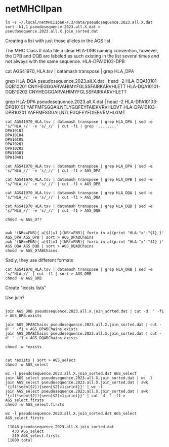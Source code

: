 
#	netMHCIIpan


```
ln -s ~/.local/netMHCIIpan-4.3/data/pseudosequence.2023.all.X.dat
sort -k1,1 pseudosequence.2023.all.X.dat > pseudosequence.2023.all.X.join_sorted.dat 
```



Creating a list with just those alleles in the AGS list



The MHC Class II data file a clear HLA-DRB naming convention, however, the DPB and DQB are labeled as such existing in the list several times and not always with the same sequence.
HLA-DPA10103-DPB



cat AGS41970_HLA.tsv | datamash transpose | grep HLA_DPA


grep HLA-DQA pseudosequence.2023.all.X.dat | head -2
HLA-DQA10101-DQB10201 CNYHEGGGARVAHIMYFGLSSFAIRKARVHLETT
HLA-DQA10101-DQB10202 CNYHEGGGARVAHIMYFGLSSFAIRKARVHLETT

grep HLA-DPA pseudosequence.2023.all.X.dat | head -2
HLA-DPA10103-DPB10101 YAFFMFSGGAILNTLYGQFEYFAIEKVRVHLDVT
HLA-DPA10103-DPB10201 YAFFMFSGGAILNTLFGQFEYFDIEEVRMHLGMT



```
cat AGS41970_HLA.tsv | datamash transpose | grep HLA_DPA | sed -e 's/^HLA_//' -e 's/_//' | cut -f1 | grep '........'
DPA10103
DPA10104
DPA10105
DPA10201
DPA10202
DPA10301
DPA10401

```




```
cat AGS41970_HLA.tsv | datamash transpose | grep HLA_DPA | sed -e 's/^HLA_//' -e 's/_//' | cut -f1 > AGS_DPA

cat AGS41970_HLA.tsv | datamash transpose | grep HLA_DPB | sed -e 's/^HLA_//' -e 's/_//' | cut -f1 > AGS_DPB

cat AGS41970_HLA.tsv | datamash transpose | grep HLA_DQA | sed -e 's/^HLA_//' -e 's/_//' | cut -f1 > AGS_DQA

cat AGS41970_HLA.tsv | datamash transpose | grep HLA_DQB | sed -e 's/^HLA_//' -e 's/_//' | cut -f1 > AGS_DQB

chmod -w AGS_D??

```



```

awk '(NR==FNR){ a[$1]=1 }(NR!=FNR){ for(x in a){print "HLA-"x"-"$1} }' AGS_DPA AGS_DPB | sort > AGS_DPABChains
awk '(NR==FNR){ a[$1]=1 }(NR!=FNR){ for(x in a){print "HLA-"x"-"$1} }' AGS_DQA AGS_DQB | sort > AGS_DQABChains
chmod -w AGS_D?ABChains
```

Sadly, they use different formats

```
cat AGS41970_HLA.tsv | datamash transpose | grep HLA_DRB | sed -e 's/^HLA_//' | cut -f1 | sort > AGS_DRB
chmod -w AGS_DRB
```


Create "exists lists"

Use join?


```

join AGS_DRB pseudosequence.2023.all.X.join_sorted.dat | cut -d' ' -f1 > AGS_DRB.exists

join AGS_DPABChains pseudosequence.2023.all.X.join_sorted.dat | cut -d' ' -f1 > AGS_DPABChains.exists
join AGS_DQABChains pseudosequence.2023.all.X.join_sorted.dat | cut -d' ' -f1 > AGS_DQABChains.exists

chmod -w *exists


cat *exists | sort > AGS_select
chmod -w AGS_select

```

```
wc -l pseudosequence.2023.all.X.join_sorted.dat AGS_select
join AGS_select pseudosequence.2023.all.X.join_sorted.dat | wc -l
join AGS_select pseudosequence.2023.all.X.join_sorted.dat | awk '{if(!seen[$2]){seen[$2]=1;print}}' | wc -l
join AGS_select pseudosequence.2023.all.X.join_sorted.dat | awk '{if(!seen[$2]){seen[$2]=1;print}}' | cut -d' ' -f1 > AGS_select.firsts
chmod -w AGS_select.firsts
```

```
wc -l pseudosequence.2023.all.X.join_sorted.dat AGS_select AGS_select.firsts
```

```
 11048 pseudosequence.2023.all.X.join_sorted.dat
   433 AGS_select
   319 AGS_select.firsts
 11800 total
```



